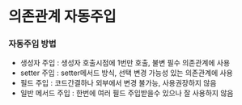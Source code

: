 # 의존관계 자동주입
### 자동주입 방법
- 생성자 주입 : 생성자 호출시점에 1번만 호출, 불변 필수 의존관계에 사용
- setter 주입 : setter메서드 방식, 선택 변경 가능성 있는 의존관계에 사용
- 필드 주입 : 코드간결하나 외부에서 변경 불가능, 사용권장하지 않음
- 일반 메서드 주입 : 한번에 여러 필드 주입받을수 있으나 잘 사용하지 않음
